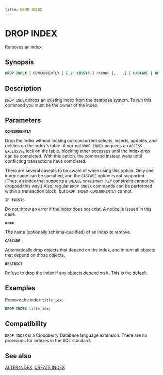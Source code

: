 ```yaml
---
title: DROP INDEX
---
```


# DROP INDEX

Removes an index.

## Synopsis

```sql
DROP INDEX [ CONCURRENTLY ] [ IF EXISTS ] <name> [, ...] [ CASCADE | RESTRICT ]
```

## Description

`DROP INDEX` drops an existing index from the database system. To run this command you must be the owner of the index.

## Parameters

**`CONCURRENTLY`**

Drop the index without locking out concurrent selects, inserts, updates, and deletes on the index's table. A normal `DROP INDEX` acquires an `ACCESS EXCLUSIVE` lock on the table, blocking other accesses until the index drop can be completed. With this option, the command instead waits until conflicting transactions have completed.

There are several caveats to be aware of when using this option. Only one index name can be specified, and the `CASCADE` option is not supported. (Thus, an index that supports a `UNIQUE` or `PRIMARY KEY` constraint cannot be dropped this way.) Also, regular `DROP INDEX` commands can be performed within a transaction block, but `DROP INDEX CONCURRENTLY` cannot.

**`IF EXISTS`**

Do not throw an error if the index does not exist. A notice is issued in this case.

**`name`**

The name (optionally schema-qualified) of an index to remove.

**`CASCADE`**

Automatically drop objects that depend on the index, and in turn all objects that depend on those objects.

**`RESTRICT`**

Refuse to drop the index if any objects depend on it. This is the default.

## Examples

Remove the index `title_idx`:

```sql
DROP INDEX title_idx;
```

## Compatibility

`DROP INDEX` is a Cloudberry Database language extension. There are no provisions for indexes in the SQL standard.

## See also

[ALTER INDEX](/i18n/zh/docusaurus-plugin-content-docs/current/sql-stmts/sql-stmt-alter-index.md), [CREATE INDEX](/i18n/zh/docusaurus-plugin-content-docs/current/sql-stmts/sql-stmt-create-index.md)
